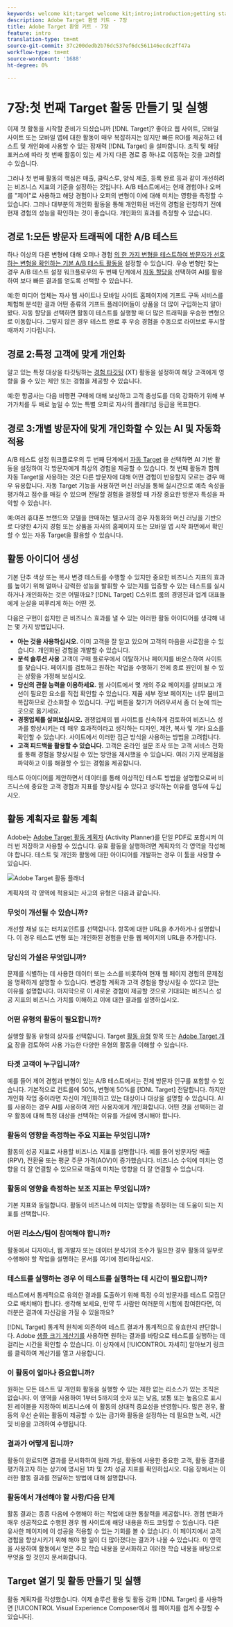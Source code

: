 ```yaml
---
keywords: welcome kit;target welcome kit;intro;introduction;getting started
description: Adobe Target 환영 키트 - 7장
title: Adobe Target 환영 키트 - 7장
feature: intro
translation-type: tm+mt
source-git-commit: 37c200dedb2b76dc537ef6dc561146ecdc2ff47a
workflow-type: tm+mt
source-wordcount: '1688'
ht-degree: 0%

---
```



# 7장:첫 번째 Target 활동 만들기 및 실행

이제 첫 활동을 시작할 준비가 되셨습니까 [!DNL Target]? 좋아요 웹 사이트, 모바일 사이트 또는 모바일 앱에 대한 활동이 매우 복잡하지는 않지만 빠른 ROI를 제공하고 테스트 및 개인화에 사용할 수 있는 잠재력 [!DNL Target] 을 설파합니다. 조직 및 해당 포커스에 따라 첫 번째 활동이 있는 세 가지 다른 경로 중 하나로 이동하는 것을 고려할 수 있습니다.

그러나 첫 번째 활동의 핵심은 매출, 클릭스루, 양식 제출, 등록 완료 등과 같이 개선하려는 비즈니스 지표의 기준을 설정하는 것입니다. A/B 테스트에서는 현재 경험이나 오퍼를 &quot;제어&quot;로 사용하고 해당 경험이나 오퍼의 변형이 이에 대해 미치는 영향을 측정할 수 있습니다. 그러나 대부분의 개인화 활동을 통해 개인화된 버전의 경험을 런칭하기 전에 현재 경험의 성능을 확인하는 것이 좋습니다. 개인화의 효과를 측정할 수 있습니다.

## 경로 1:모든 방문자 트래픽에 대한 A/B 테스트

하나 이상의 다른 변형에 대해 오퍼나 경험 [의 한 가지 변형을 테스트하여 방문자가 선호하는 변형을 확인하는 기본 A/B 테스트 활동을](/help/c-activities/t-test-ab/test-ab.md) 설정할 수 있습니다. 우승 변형만 찾는 경우 A/B 테스트 설정 워크플로우의 두 번째 단계에서 [자동 할당을](/help/c-activities/automated-traffic-allocation/automated-traffic-allocation.md) 선택하여 AI를 활용하여 보다 빠른 결과를 얻도록 선택할 수 있습니다.

예:한 미디어 업체는 자사 웹 사이트나 모바일 사이트 홈페이지에 기프트 구독 서비스를 체험해 분석한 결과 어떤 종류의 기프트 플레이어들이 상품을 더 많이 구입하는지 알아봤다. 자동 할당을 선택하면 활동이 테스트를 실행할 때 더 많은 트래픽을 우승한 변형으로 이동합니다. 그렇지 않은 경우 테스트 완료 후 우승 경험을 수동으로 라이브로 푸시할 때까지 기다립니다.

## 경로 2:특정 고객에 맞게 개인화

알고 있는 특정 대상을 타깃팅하는 [경험 타깃팅](/help/c-activities/t-experience-target/experience-target.md) (XT) 활동을 설정하여 해당 고객에게 영향을 줄 수 있는 제안 또는 경험을 제공할 수 있습니다.

예:한 항공사는 다음 비행편 구매에 대해 보상하고 고객 충성도를 더욱 강화하기 위해 부가가치를 두 배로 높일 수 있는 특별 오퍼로 자사의 플래티넘 등급을 목표한다.

## 경로 3:개별 방문자에 맞게 개인화할 수 있는 AI 및 자동화 적용

A/B 테스트 설정 워크플로우의 두 번째 단계에서 [자동 Target](/help/c-activities/auto-target-to-optimize.md) 을 선택하면 AI 기반 활동을 설정하여 각 방문자에게 최상의 경험을 제공할 수 있습니다. 첫 번째 활동과 함께 자동 Target을 사용하는 것은 다른 방문자에 대해 어떤 경험이 반응할지 모르는 경우 매우 유용합니다. 자동 Target 기능을 사용하면 머신 러닝을 통해 실시간으로 예측 속성을 평가하고 점수를 매길 수 있으며 전달할 경험을 결정할 때 가장 중요한 방문자 특성을 파악할 수 있습니다.

예:여러 휴대폰 브랜드와 모델을 판매하는 텔코사의 경우 자동화와 머신 러닝을 기반으로 다양한 4가지 경험 또는 상품을 자사의 홈페이지 또는 모바일 앱 시작 화면에서 확인할 수 있는 자동 Target을 활용할 수 있습니다.

## 활동 아이디어 생성

기본 단추 색상 또는 복사 변경 테스트를 수행할 수 있지만 중요한 비즈니스 지표의 효과를 높이기 위해 얼마나 강력한 성능을 발휘할 수 있는지를 입증할 수 있는 테스트를 실시하거나 개인화하는 것은 어떨까요? [!DNL Target] C스위트 룸의 경영진과 업계 대표들에게 눈살을 찌푸리게 하는 어떤 것.

다음은 구현이 쉽지만 큰 비즈니스 효과를 낼 수 있는 이러한 활동 아이디어를 생각해 내는 몇 가지 방법입니다.

* **아는 것을 사용하십시오.** 이미 고객을 잘 알고 있으며 고객의 마음을 사로잡을 수 있습니다. 개인화된 경험을 개발할 수 있습니다.
* **분석 솔루션 사용** 고객이 구매 플로우에서 이탈하거나 페이지를 바운스하여 사이트를 찾습니다. 페이지를 검토하고 원하는 작업을 수행하기 전에 종료 원인이 될 수 있는 상황을 가정해 보십시오.
* **당신의 관찰 능력을 이용하세요.** 웹 사이트에서 몇 개의 주요 페이지를 살펴보고 개선이 필요한 요소를 직접 확인할 수 있습니다. 제품 세부 정보 페이지는 너무 붐비고 복잡하므로 간소화할 수 있습니다. 구입 버튼을 찾기가 어려우셔서 좀 더 눈에 띄는 곳으로 옮기세요.
* **경쟁업체를 살펴보십시오.** 경쟁업체의 웹 사이트를 신속하게 검토하여 비즈니스 성과를 향상시키는 데 매우 효과적이라고 생각하는 디자인, 제안, 복사 및 기타 요소를 확인할 수 있습니다. 사이트에서 이러한 접근 방식을 사용하는 방법을 고려합니다.
* **고객 피드백을 활용할 수 있습니다.** 고객은 온라인 설문 조사 또는 고객 서비스 전화를 통해 경험을 향상시킬 수 있는 방안을 제시했을 수 있습니다. 여러 가지 문제점을 파악하고 이를 해결할 수 있는 경험을 제공합니다.

테스트 아이디어를 제안하면서 데이터를 통해 이상적인 테스트 방법을 설명함으로써 비즈니스에 중요한 고객 경험과 지표를 향상시킬 수 있다고 생각하는 이유를 염두에 두십시오.

## 활동 계획자로 활동 계획

Adobe는 [Adobe Target 활동 계획자](/help/assets/activity-planner.pdf) (Activity Planner)를 단일 PDF로 포함시켜 여러 번 저장하고 사용할 수 있습니다. 유효 활동을 실행하려면 계획자의 각 영역을 작성해야 합니다. 테스트 및 개인화 활동에 대한 아이디어를 개발하는 경우 이 툴을 사용할 수 있습니다.

![Adobe Target 활동 플래너](/help/c-intro/assets/activity-planner.png)

계획자의 각 영역에 적용되는 사고의 유형은 다음과 같습니다.

### 무엇이 개선될 수 있습니까?

개선할 채널 또는 터치포인트를 선택합니다. 항목에 대한 URL을 추가하거나 설명합니다. 이 경우 테스트 변형 또는 개인화된 경험을 만들 웹 페이지의 URL을 추가합니다.

### 당신의 가설은 무엇입니까?

문제를 식별하는 데 사용한 데이터 또는 소스를 비롯하여 현재 웹 페이지 경험의 문제점을 명확하게 설명할 수 있습니다. 변경할 계획과 고객 경험을 향상시킬 수 있다고 믿는 이유를 설명합니다. 마지막으로 이 새로운 경험이 제공할 것으로 기대되는 비즈니스 성공 지표의 비즈니스 가치를 이해하고 이에 대한 결과를 설명하십시오.

### 어떤 유형의 활동이 필요합니까?

실행할 활동 유형의 상자를 선택합니다. Target [활동 유형](/help/c-activities/target-activities-guide.md) 항목 또는 [Adobe Target 개요](/help/c-intro/target-welcome-kit-2.md) 장을 검토하여 사용 가능한 다양한 유형의 활동을 이해할 수 있습니다.

### 타겟 고객이 누구입니까?

예를 들어 제어 경험과 변형이 있는 A/B 테스트에서는 전체 방문자 인구를 포함할 수 있습니다. 기본적으로 컨트롤에 50%, 변형에 50%를 [!DNL Target] 전달합니다. 하지만 개인화 작업 중이라면 자신이 개인화하고 있는 대상이나 대상을 설명할 수 있습니다. AI를 사용하는 경우 AI를 사용하여 개인 사용자에게 개인화합니다. 어떤 것을 선택하는 경우 활동에 대해 특정 대상을 선택하는 이유를 가설에 명시해야 합니다.

### 활동의 영향을 측정하는 주요 지표는 무엇입니까?

활동의 성공 지표로 사용할 비즈니스 지표를 설명합니다. 예를 들어 방문자당 매출(RPV), 전환율 또는 평균 주문 가격(AOV)이 증가했습니다. 비즈니스 수익에 미치는 영향을 더 잘 연결할 수 있으므로 매출에 미치는 영향을 더 잘 연결할 수 있습니다.

### 활동의 영향을 측정하는 보조 지표는 무엇입니까?

기본 지표와 동일합니다. 활동이 비즈니스에 미치는 영향을 측정하는 데 도움이 되는 지표를 선택합니다.

### 어떤 리소스/팀이 참여해야 합니까?

활동에서 디자이너, 웹 개발자 또는 데이터 분석가의 조수가 필요한 경우 활동의 일부로 수행해야 할 작업을 설명하는 문서를 여기에 정리하십시오.

### 테스트를 실행하는 경우 이 테스트를 실행하는 데 시간이 필요합니까?

테스트에서 통계적으로 유의한 결과를 도출하기 위해 특정 수의 방문자를 테스트 모집단으로 배치해야 합니다. 생각해 보세요, 만약 두 사람만 여러분의 시험에 참여한다면, 여러분은 결과에 자신감을 가질 수 있을까요?

[!DNL Target] 통계적 원칙에 의존하여 테스트 결과가 통계적으로 유효한지 판단합니다. Adobe [샘플 크기 계산기를](https://docs.adobe.com/content/target-microsite/testcalculator.html) 사용하면 원하는 결과를 바탕으로 테스트를 실행하는 데 걸리는 시간을 확인할 수 있습니다. 이 상자에서 [!UICONTROL 자세히] 알아보기 링크를 클릭하여 계산기를 열고 사용합니다.

### 이 활동이 얼마나 중요합니까?

원하는 모든 테스트 및 개인화 활동을 실행할 수 있는 제한 없는 리소스가 있는 조직은 없습니다. 이 영역을 사용하여 1부터 5까지의 숫자 또는 낮음, 보통 또는 높음으로 표시된 레이블을 지정하여 비즈니스에 이 활동의 상대적 중요성을 반영합니다. 많은 경우, 활동의 우선 순위는 활동이 제공할 수 있는 급가와 활동을 설정하는 데 필요한 노력, 시간 및 비용을 고려하여 수행됩니다.

### 결과가 어떻게 됩니까?

활동이 완료되면 결과를 문서화하여 원래 가설, 활동에 사용한 중요한 고객, 활동 결과를 평가하고자 하는 상기에 명시된 1차 및 2차 성공 지표를 확인하십시오. 다음 장에서는 이러한 활동 결과를 전달하는 방법에 대해 설명합니다.

### 활동에서 개선해야 할 사항/다음 단계

활동 결과는 종종 다음에 수행해야 하는 작업에 대한 통찰력을 제공합니다. 경험 변화가 매우 성공적으로 수행된 경우 웹 사이트에 해당 내용을 하드 코딩할 수 있습니다. 다른 유사한 페이지에 이 성공을 적용할 수 있는 기회를 볼 수 있습니다. 이 페이지에서 고객 경험을 향상시키기 위해 해야 할 일이 더 많아졌다는 결과가 나올 수 있습니다. 이 영역을 사용하여 활동에서 얻은 주요 학습 내용을 문서화하고 이러한 학습 내용을 바탕으로 무엇을 할 것인지 문서화합니다.

## Target 열기 및 활동 만들기 및 실행

활동 계획자를 작성했습니다. 이제 솔루션 활용 및 활동 강화 [!DNL Target] 를 사용하면 [!UICONTROL Visual Experience Composer에서 웹 페이지를 쉽게 수정할 수 있습니다].
